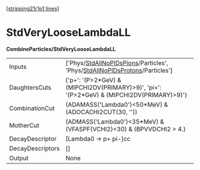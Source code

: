 [[stripping21r1p1 lines]](./stripping21r1p1-index)

# StdVeryLooseLambdaLL

**CombineParticles/StdVeryLooseLambdaLL**

|                  |                                                                                                                                                                                              |
|------------------|----------------------------------------------------------------------------------------------------------------------------------------------------------------------------------------------|
| Inputs           | ['Phys/[StdAllNoPIDsPions](./stripping21r1p1-commonparticles-stdallnopidspions)/Particles', 'Phys/[StdAllNoPIDsProtons](./stripping21r1p1-commonparticles-stdallnopidsprotons)/Particles'] |
| DaughtersCuts    | {'p+': '(P\>2\*GeV) & (MIPCHI2DV(PRIMARY)\>9)', 'pi+': '(P\>2\*GeV) & (MIPCHI2DV(PRIMARY)\>9)'}                                                                                              |
| CombinationCut   | (ADAMASS('Lambda0')\<50\*MeV) & (ADOCACHI2CUT(30, ''))                                                                                                                                       |
| MotherCut        | (ADMASS('Lambda0')\<35\*MeV) & (VFASPF(VCHI2)\<30) & (BPVVDCHI2 \> 4.)                                                                                                                       |
| DecayDescriptor  | [Lambda0 -\> p+ pi-]cc                                                                                                                                                                     |
| DecayDescriptors | []                                                                                                                                                                                         |
| Output           | None                                                                                                                                                                                         |
